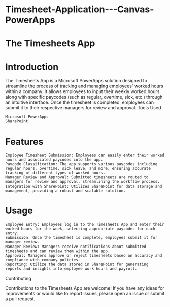 # Timesheet-Application---Canvas-PowerApps

# The Timesheets App
# Introduction

The Timesheets App is a Microsoft PowerApps solution designed to streamline the process of tracking and managing employees' worked hours within a company. It allows employees to input their weekly worked hours along with specific paycodes (such as regular, overtime, sick, etc.) through an intuitive interface. Once the timesheet is completed, employees can submit it to their respective managers for review and approval.
Tools Used

    Microsoft PowerApps
    SharePoint

# Features

    Employee Timesheet Submission: Employees can easily enter their worked hours and associated paycodes into the app.
    Paycode Classification: The app supports various paycodes including regular hours, overtime, sick leave, and more, ensuring accurate tracking of different types of worked hours.
    Manager Review and Approval: Submitted timesheets are routed to managers for review and approval, streamlining the workflow process.
    Integration with SharePoint: Utilizes SharePoint for data storage and management, providing a robust and scalable solution.

# Usage

    Employee Entry: Employees log in to the Timesheets App and enter their worked hours for the week, selecting appropriate paycodes for each entry.
    Submission: Once the timesheet is complete, employees submit it for manager review.
    Manager Review: Managers receive notifications about submitted timesheets and can review them within the app.
    Approval: Managers approve or reject timesheets based on accuracy and compliance with company policies.
    Reporting: Utilize the data stored in SharePoint for generating reports and insights into employee work hours and payroll.

Contributing

Contributions to the Timesheets App are welcome! If you have any ideas for improvements or would like to report issues, please open an issue or submit a pull request.